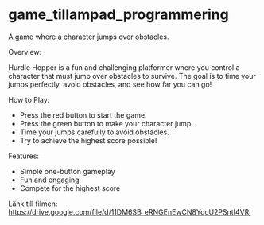 # game_tillampad_programmering
 A game where a character jumps over obstacles.

Overview:

Hurdle Hopper is a fun and challenging platformer where you control a character that must jump over obstacles to survive. The goal is to time your jumps perfectly, avoid obstacles, and see how far you can go!

How to Play:
* Press the red button to start the game.
 * Press the green button to make your character jump.
 * Time your jumps carefully to avoid obstacles.
 * Try to achieve the highest score possible!
 

Features:

 * Simple one-button gameplay
 * Fun and engaging
 * Compete for the highest score

Länk till filmen:
https://drive.google.com/file/d/11DM6SB_eRNGEnEwCN8YdcU2PSntI4VRi
